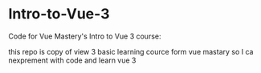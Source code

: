 # Intro-to-Vue-3
Code for Vue Mastery's Intro to Vue 3 course:

this repo is copy of view 3 basic learning cource form vue mastary so I ca nexprement with code and learn vue 3
